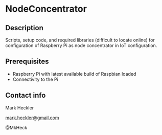# NodeConcentrator

## Description

Scripts, setup code, and required libraries (difficult to locate online) for configuration of Raspberry Pi as node concentrator in IoT configuration.

## Prerequisites

* Raspberry Pi with latest available build of Raspbian loaded
* Connectivity to the Pi

## Contact info

Mark Heckler

mark.heckler@gmail.com

@MkHeck
